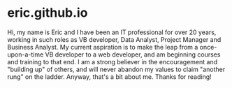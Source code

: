 # eric.github.io
Hi, my name is Eric and I have been an IT professional for over 20 years, working in such roles as VB developer, Data Analyst, Project Manager and Business Analyst.  My current aspiration is to make the leap from a once-upon-a-time VB developer to a web developer, and am beginning courses and training to that end.    I am a strong believer in the encouragement and "building up" of others, and will never abandon my values to claim "another rung" on the ladder.  Anyway, that's a bit about me.  Thanks for reading!
